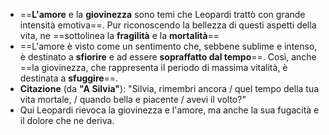 - ==**L'amore** e la **giovinezza** sono temi che Leopardi trattò con grande intensità emotiva==. Pur riconoscendo la bellezza di questi aspetti della vita, ne ==sottolinea la **fragilità** e la **mortalità**==
- ==L'amore è visto come un sentimento che, sebbene sublime e intenso, è destinato a **sfiorire** e ad essere **sopraffatto dal tempo**==. Così, anche ==la giovinezza, che rappresenta il periodo di massima vitalità, è destinata a **sfuggire**==.
- **Citazione** (da **"A Silvia"**): "Silvia, rimembri ancora / quel tempo della tua vita mortale, / quando bella e piacente / avevi il volto?"
- Qui Leopardi rievoca la giovinezza e l'amore, ma anche la sua fugacità e il dolore che ne deriva.